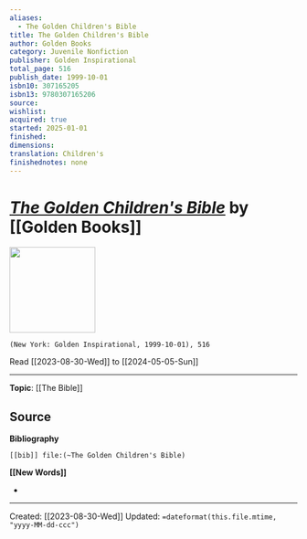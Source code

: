 ```yaml
---
aliases:
  - The Golden Children's Bible
title: The Golden Children's Bible
author: Golden Books
category: Juvenile Nonfiction
publisher: Golden Inspirational
total_page: 516
publish_date: 1999-10-01
isbn10: 307165205
isbn13: 9780307165206
source: 
wishlist: 
acquired: true
started: 2025-01-01
finished: 
dimensions: 
translation: Children's
finishednotes: none
---
```

# *[The Golden Children's Bible]()* by [[Golden Books]]

<img src="http://books.google.com/books/content?id=PvEMwkhxEcsC&printsec=frontcover&img=1&zoom=1&edge=curl&source=gbs_api" width=150>

`(New York: Golden Inspirational, 1999-10-01), 516`

Read [[2023-08-30-Wed]] to [[2024-05-05-Sun]]

--- 
**Topic**: [[The Bible]]

**Source**
- 

**Bibliography**

```query
[[bib]] file:(~The Golden Children's Bible)
```
 

**[[New Words]]**

- 

---
Created: [[2023-08-30-Wed]]
Updated: `=dateformat(this.file.mtime, "yyyy-MM-dd-ccc")`